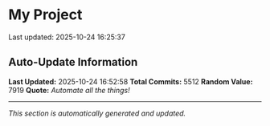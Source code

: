 # My Project


Last updated: 2025-10-24 16:25:37















































































































































































































































































































































































































































































































































































































































































































































































































































































































































































































































































































































































































































































































































































































































































































































































































































































































































































































































































































































































































































































































































































































































































































































































































































































































































































































































































































































































































































































































































































































































































































































































































































































































































































































































































































































































































































































































































































































































































































































































































































































































































































































































































































































































































































































































































































































































































































































































































































































































































































































































































































































































































































































































































































































































































































































































































































































































































































































































































































































































































































































































































## Auto-Update Information

**Last Updated:** 2025-10-24 16:52:58
**Total Commits:** 5512
**Random Value:** 7919
**Quote:** _Automate all the things!_

---
_This section is automatically generated and updated._